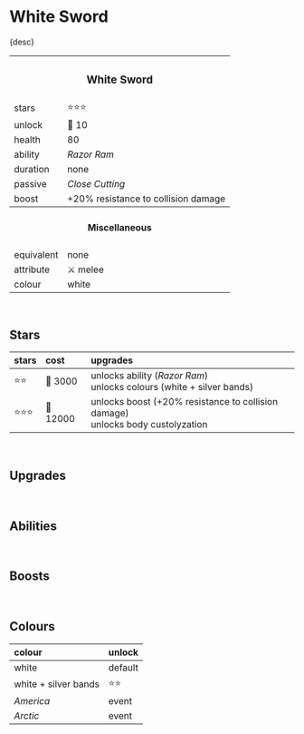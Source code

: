 # White Sword

{desc}


<table>
  <tr>
    <th colspan="2"> <h3> White Sword </h3> </th>
  </tr>
  <tr>
    <td> stars </td>
    <td> ⭐⭐⭐ </td>
  </tr>
  <tr>
    <td> unlock </td>
    <td> 🔹 10 </td>
  </tr>
  <tr>
    <td> health </td>
    <td> 80 </td>
  </tr>
  <tr>
    <td> ability </td>
    <td> <em> Razor Ram </em> </td>
  </tr>
  <tr>
    <td> duration </td>
    <td> none </td>
  </tr>
  <tr>
    <td> passive </td>
    <td> <em> Close Cutting </em> </td>
  </tr>
  <tr>
    <td> boost </td>
    <td> +20% resistance to collision damage </td>
  </tr>
  <tr>
    <th colspan="2"> <h4> Miscellaneous </h4> </th>
  </tr>
  <tr>
    <td> equivalent </td>
    <td> none </td>
  </tr>
  <tr>
    <td> attribute </td>
    <td> ⚔️ melee </td>
  </tr>
  <tr>
    <td> colour </td>
    <td> white </td>
  </tr>
</table>


<br>


## Stars

| stars | cost | upgrades |
| :---- | :--- | :------- |
| ⭐⭐ | 🔸 3000 | unlocks ability (*Razor Ram*) <br> unlocks colours (white + silver bands) |
| ⭐⭐⭐ | 🔸 12000 | unlocks boost (+20% resistance to collision damage) <br> unlocks body custolyzation |


<br>


## Upgrades


<br>


## Abilities


<br>


## Boosts


<br>


## Colours

| colour | unlock |
| :----- | :----- |
| white | default |
| white + silver bands | ⭐⭐ |
| *America* | event |
| *Arctic* | event |
